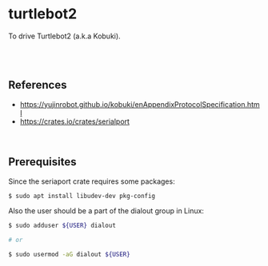 # turtlebot2

To drive Turtlebot2 (a.k.a Kobuki).

<br/>
<br/>

## References

- https://yujinrobot.github.io/kobuki/enAppendixProtocolSpecification.html
- https://crates.io/crates/serialport

<br/>

## Prerequisites

Since the seriaport crate requires some packages:
```sh
$ sudo apt install libudev-dev pkg-config
```

Also the user should be a part of the dialout group in Linux:
```sh
$ sudo adduser ${USER} dialout

# or 

$ sudo usermod -aG dialout ${USER}
```

<br/>

